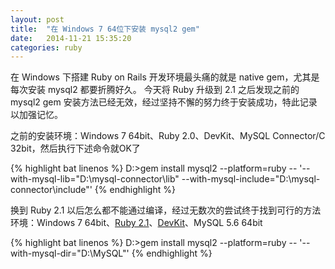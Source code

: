 ```yaml
---
layout: post
title:  "在 Windows 7 64位下安装 mysql2 gem"
date:   2014-11-21 15:35:20
categories: ruby
---
```


在 Windows 下搭建 Ruby on Rails 开发环境最头痛的就是 native gem，尤其是每次安装 mysql2 都要折腾好久。
今天将 Ruby 升级到 2.1 之后发现之前的 mysql2 gem 安装方法已经无效，经过坚持不懈的努力终于安装成功，特此记录以加强记忆。

之前的安装环境：Windows 7 64bit、Ruby 2.0、DevKit、MySQL Connector/C 32bit，然后执行下述命令就OK了

{% highlight bat linenos %}
D:\>gem install mysql2 --platform=ruby -- '--with-mysql-lib="D:\mysql-connector\lib" --with-mysql-include="D:\mysql-connector\include"'
{% endhighlight %}

换到 Ruby 2.1 以后怎么都不能通过编译，经过无数次的尝试终于找到可行的方法
环境：Windows 7 64bit、[Ruby 2.1](http://dl.bintray.com/oneclick/rubyinstaller/rubyinstaller-2.1.5-x64.exe?direct)、[DevKit](http://cdn.rubyinstaller.org/archives/devkits/DevKit-mingw64-64-4.7.2-20130224-1432-sfx.exe)、MySQL 5.6 64bit

{% highlight bat linenos %}
D:\>gem install mysql2 --platform=ruby -- '--with-mysql-dir="D:\MySQL"'
{% endhighlight %}
